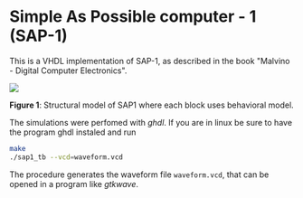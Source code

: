# Simple As Possible computer - 1  (SAP-1)

This is a VHDL implementation of SAP-1, as described in the book "Malvino -
Digital Computer Electronics". 

![](images/block_diagram_sap1.png)

**Figure 1**: Structural model of SAP1 where each block uses behavioral model.

The simulations were perfomed with *ghdl*. If you are in linux be sure to have the program ghdl instaled and run

```bash
make
./sap1_tb --vcd=waveform.vcd
```

The procedure generates the waveform file ```waveform.vcd```, that can be opened in a program like *gtkwave*.


